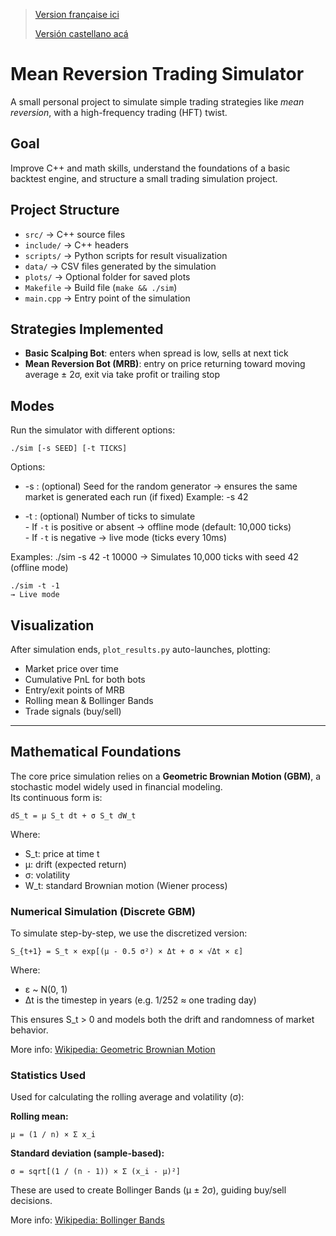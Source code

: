 > [Version française ici ](README_fr.md)
>
> [Versión castellano acá ](README_es.md)
# Mean Reversion Trading Simulator

A small personal project to simulate simple trading strategies like *mean reversion*, with a high-frequency trading (HFT) twist.

## Goal

Improve C++ and math skills, understand the foundations of a basic backtest engine, and structure a small trading simulation project.

## Project Structure

- `src/` → C++ source files
- `include/` → C++ headers
- `scripts/` → Python scripts for result visualization
- `data/` → CSV files generated by the simulation
- `plots/` → Optional folder for saved plots
- `Makefile` → Build file (`make && ./sim`)
- `main.cpp` → Entry point of the simulation

## Strategies Implemented

- **Basic Scalping Bot**: enters when spread is low, sells at next tick
- **Mean Reversion Bot (MRB)**: entry on price returning toward moving average ± 2σ, exit via take profit or trailing stop

## Modes

Run the simulator with different options:

    ./sim [-s SEED] [-t TICKS]

Options:
- -s : (optional) Seed for the random generator
       → ensures the same market is generated each run (if fixed)
       Example: -s 42

- -t : (optional) Number of ticks to simulate  
         - If `-t` is positive or absent → offline mode (default: 10,000 ticks)  
         - If `-t` is negative → live mode (ticks every 10ms)

Examples:
    ./sim -s 42 -t 10000
    → Simulates 10,000 ticks with seed 42 (offline mode)

    ./sim -t -1
    → Live mode

## Visualization

After simulation ends, `plot_results.py` auto-launches, plotting:

- Market price over time
- Cumulative PnL for both bots
- Entry/exit points of MRB
- Rolling mean & Bollinger Bands
- Trade signals (buy/sell)

---

## Mathematical Foundations

The core price simulation relies on a **Geometric Brownian Motion (GBM)**, a stochastic model widely used in financial modeling.  
Its continuous form is:

    dS_t = μ S_t dt + σ S_t dW_t

Where:
- S_t: price at time t
- μ: drift (expected return)
- σ: volatility
- W_t: standard Brownian motion (Wiener process)

### Numerical Simulation (Discrete GBM)

To simulate step-by-step, we use the discretized version:

    S_{t+1} = S_t × exp[(μ - 0.5 σ²) × Δt + σ × √Δt × ε]

Where:
- ε ~ N(0, 1)
- Δt is the timestep in years (e.g. 1/252 ≈ one trading day)

This ensures S_t > 0 and models both the drift and randomness of market behavior.

More info: [Wikipedia: Geometric Brownian Motion](https://en.wikipedia.org/wiki/Geometric_Brownian_motion)

### Statistics Used

Used for calculating the rolling average and volatility (σ):

**Rolling mean:**

    μ = (1 / n) × Σ x_i

**Standard deviation (sample-based):**

    σ = sqrt[(1 / (n - 1)) × Σ (x_i - μ)²]

These are used to create Bollinger Bands (μ ± 2σ), guiding buy/sell decisions.

More info: [Wikipedia: Bollinger Bands](https://en.wikipedia.org/wiki/Bollinger_Bands)
